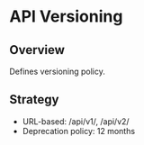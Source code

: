 # API Versioning

## Overview
Defines versioning policy.

## Strategy
- URL-based: /api/v1/, /api/v2/
- Deprecation policy: 12 months
